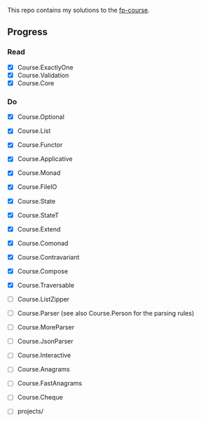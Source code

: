 This repo contains my solutions to the [fp-course](https://github.com/system-f/fp-course).

## Progress

### Read
  * [x] Course.ExactlyOne
  * [x] Course.Validation
  * [x] Course.Core

### Do
  * [x] Course.Optional
  * [x] Course.List
  * [x] Course.Functor
  * [x] Course.Applicative
  * [x] Course.Monad
  * [x] Course.FileIO
  * [x] Course.State
  * [x] Course.StateT
  * [x] Course.Extend
  * [x] Course.Comonad
  * [x] Course.Contravariant
  * [x] Course.Compose
  * [x] Course.Traversable
  * [ ] Course.ListZipper
  * [ ] Course.Parser (see also Course.Person for the parsing rules)
  * [ ] Course.MoreParser
  * [ ] Course.JsonParser
  * [ ] Course.Interactive
  * [ ] Course.Anagrams
  * [ ] Course.FastAnagrams
  * [ ] Course.Cheque
  * [ ] projects/


